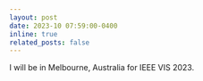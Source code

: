 ```yaml
---
layout: post
date: 2023-10 07:59:00-0400
inline: true
related_posts: false
---
```


I will be in Melbourne, Australia for IEEE VIS 2023.
